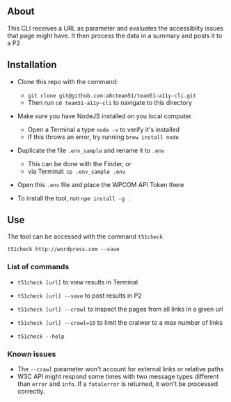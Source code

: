 
## About

This CLI receives a URL as parameter and evaluates the accessiblity issues that page might have.
It then process the data in a summary and posts it to a P2

## Installation

- Clone this repo with the command:
    - `git clone git@github.com:a8cteam51/team51-a11y-cli.git`
	- Then run `cd team51-a11y-cli` to navigate to this directory

- Make sure you have NodeJS installed on you local computer.
    - Open a Terminal a type `node -v` to verify it's installed
	- If this throws an error, try running `brew install node`

- Duplicate the file `.env_sample` and rename it to `.env`
    - This can be done with the Finder, or
	- via Terminal: `cp .env_sample .env`

- Open this `.env` file and place the WPCOM API Token there

- To install the tool, run `npm install -g .`


## Use

The tool can be accessed with the command `t51check`

```
t51check http://wordpress.com --save
```

### List of commands
 - `t51check [url]` to view results in Terminal
 - `t51check [url] --save` to post results in P2
 - `t51check [url] --crawl` to inspect the pages from all links in a given url
 - `t51check [url] --crawl=10` to limit the cralwer to a max number of links

 - `t51check --help`

 ### Known issues
 - The `--crawl` parameter won't account for external links or relative paths
 - W3C API might respond some times with two message types different than `error` and `info`. If a `fatalerror` is returned, it won't be processed correctly.